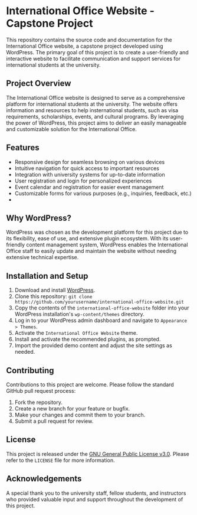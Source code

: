 # International Office Website - Capstone Project

This repository contains the source code and documentation for the International Office website, a capstone project developed using WordPress. The primary goal of this project is to create a user-friendly and interactive website to facilitate communication and support services for international students at the university.

## Project Overview

The International Office website is designed to serve as a comprehensive platform for international students at the university. The website offers information and resources to help insternational students, such as visa requirements, scholarships, events, and cultural programs. By leveraging the power of WordPress, this project aims to deliver an easily manageable and customizable solution for the International Office.

## Features

- Responsive design for seamless browsing on various devices
- Intuitive navigation for quick access to important resources
- Integration with university systems for up-to-date information
- User registration and login for personalized experiences
- Event calendar and registration for easier event management
- Customizable forms for various purposes (e.g., inquiries, feedback, etc.)
- 

## Why WordPress?

WordPress was chosen as the development platform for this project due to its flexibility, ease of use, and extensive plugin ecosystem. With its user-friendly content management system, WordPress enables the International Office staff to easily update and maintain the website without needing extensive technical expertise.

## Installation and Setup

1. Download and install [WordPress](https://wordpress.org/download/).
2. Clone this repository: `git clone https://github.com/yourusername/international-office-website.git`
3. Copy the contents of the `international-office-website` folder into your WordPress installation's `wp-content/themes` directory.
4. Log in to your WordPress admin dashboard and navigate to `Appearance > Themes`.
5. Activate the `International Office Website` theme.
6. Install and activate the recommended plugins, as prompted.
7. Import the provided demo content and adjust the site settings as needed.

## Contributing

Contributions to this project are welcome. Please follow the standard GitHub pull request process:

1. Fork the repository.
2. Create a new branch for your feature or bugfix.
3. Make your changes and commit them to your branch.
4. Submit a pull request for review.

## License

This project is released under the [GNU General Public License v3.0](https://www.gnu.org/licenses/gpl-3.0.html). Please refer to the `LICENSE` file for more information.

## Acknowledgements

A special thank you to the university staff, fellow students, and instructors who provided valuable input and support throughout the development of this project.


